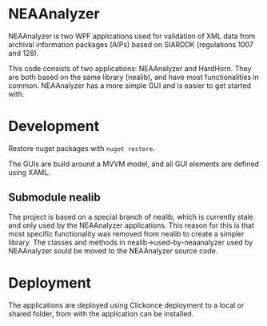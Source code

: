 # NEAAnalyzer
NEAAnalyzer is two WPF applications used for validation of XML data from archival information packages (AIPs) based on SIARDDK (regulations 1007 and 128).

This code consists of two applications: NEAAnalyzer and HardHorn. They are both based on the same library (nealib), and have most functionalities in common.
NEAAnalyzer has a more simple GUI and is easier to get started with.

# Development
Restore nuget packages with ``nuget restore``.

The GUIs are build around a MVVM model, and all GUI elements are defined using XAML.

## Submodule nealib
The project is based on a special branch of nealib, which is currently stale and only used by the NEAAnalyzer applications.
This reason for this is that most specific functionality was removed from nealib to create a simpler library.
The classes and methods in nealib->used-by-neaanalyzer used by NEAAnalyzer sould be moved to the NEAAnalyzer source code.

# Deployment
The applications are deployed using Clickonce deployment to a local or shared folder, from with the application can be installed.

